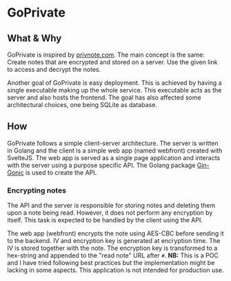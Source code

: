 # GoPrivate

## What & Why

GoPrivate is inspired by [privnote.com](https://privnote.com/).
The main concept is the same: Create notes that are encrypted
and stored on a server. Use the given link to access and decrypt
the notes.

Another goal of GoPrivate is easy deployment. This is achieved by
having a single executable making up the whole service. This executable
acts as the server and also hosts the frontend.
The goal has also affected some architectural choices, one being
SQLite as database.

## How

GoPrivate follows a simple client-server architecture. The server is
written in Golang and the client is a simple web app (named webfront)
created with SvelteJS. The web app is served as a single page application
and interacts with the server using a purpose specific API. The Golang package
[Gin-Gonic](https://github.com/gin-gonic) is used to create the API.

### Encrypting notes

The API and the server is responsible for storing notes and deleting
them upon a note being read. However, it does not perform any encryption
by itself. This task is expected to be handled by the client using
the API.

The web app (webfront) encrypts the note using AES-CBC before sending
it to the backend. IV and encryption key is generated at encryption time.
The IV is stored together with the note. The encryption key is transformed
to a hex-string and appended to the "read note" URL after `#`.
**NB:** This is a POC and I have tried following best practices but
the implementation might be lacking in some aspects. This application is not
intended for production use.
